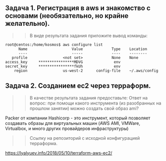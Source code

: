 ## Задача 1. Регистрация в aws и знакомство с основами (необязательно, но крайне желательно).

>>В виде результата задания приложите вывод команды:

```
root@centos:/home/kosmos$ aws configure list
      Name                    Value             Type    Location
      ----                    -----             ----    --------
   profile                <not set>             None    None
access_key     ****************MDVG              env
secret_key     ****************fkUh              env
    region                us-west-2      config-file    ~/.aws/config
```


## Задача 2. Созданием ec2 через терраформ.

>>В качестве результата задания предоставьте:
>>    Ответ на вопрос: при помощи какого инструмента (из разобранных на прошлом занятии) можно создать свой образ ami?

Packer от компании Hashicorp - это инструмент, который позволяет создавать образы для виртуальных машин (AWS AMI, VMWare, Virtualbox, и много других провайдеров инфраструктуры)

>>    Ссылку на репозиторий с исходной конфигурацией терраформа.

https://lyalyuev.info/2018/05/10/terraform-aws-ec2/
